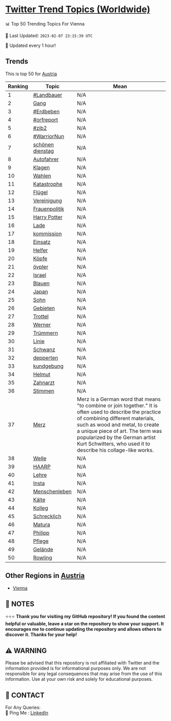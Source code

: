 [Twitter Trend Topics (Worldwide)](https://github.com/ErcinDedeoglu/Twitter-Trend-Topics)
==========


📊 Top 50 Trending Topics For Vienna

📆 Last Updated: `2023-02-07 23:15:39 UTC`

🔧 Updated every 1 hour!


## Trends

This is top 50 for [Austria](</Austria>)

| Ranking | Topic | Mean |
| ------- | ------------ | ------------ |
| 1 | [#Landbauer](http://twitter.com/search?q=%23Landbauer) | N/A |
| 2 | [Gang](http://twitter.com/search?q=Gang) | N/A |
| 3 | [#Erdbeben](http://twitter.com/search?q=%23Erdbeben) | N/A |
| 4 | [#orfreport](http://twitter.com/search?q=%23orfreport) | N/A |
| 5 | [#zib2](http://twitter.com/search?q=%23zib2) | N/A |
| 6 | [#WarriorNun](http://twitter.com/search?q=%23WarriorNun) | N/A |
| 7 | [schönen dienstag](http://twitter.com/search?q=sch%c3%b6nen+dienstag) | N/A |
| 8 | [Autofahrer](http://twitter.com/search?q=Autofahrer) | N/A |
| 9 | [Klagen](http://twitter.com/search?q=Klagen) | N/A |
| 10 | [Wahlen](http://twitter.com/search?q=Wahlen) | N/A |
| 11 | [Katastrophe](http://twitter.com/search?q=Katastrophe) | N/A |
| 12 | [Flügel](http://twitter.com/search?q=Fl%c3%bcgel) | N/A |
| 13 | [Vereinigung](http://twitter.com/search?q=Vereinigung) | N/A |
| 14 | [Frauenpolitik](http://twitter.com/search?q=Frauenpolitik) | N/A |
| 15 | [Harry Potter](http://twitter.com/search?q=Harry+Potter) | N/A |
| 16 | [Lade](http://twitter.com/search?q=Lade) | N/A |
| 17 | [kommission](http://twitter.com/search?q=kommission) | N/A |
| 18 | [Einsatz](http://twitter.com/search?q=Einsatz) | N/A |
| 19 | [Helfer](http://twitter.com/search?q=Helfer) | N/A |
| 20 | [Köpfe](http://twitter.com/search?q=K%c3%b6pfe) | N/A |
| 21 | [övpler](http://twitter.com/search?q=%c3%b6vpler) | N/A |
| 22 | [Israel](http://twitter.com/search?q=Israel) | N/A |
| 23 | [Blauen](http://twitter.com/search?q=Blauen) | N/A |
| 24 | [Japan](http://twitter.com/search?q=Japan) | N/A |
| 25 | [Sohn](http://twitter.com/search?q=Sohn) | N/A |
| 26 | [Gebieten](http://twitter.com/search?q=Gebieten) | N/A |
| 27 | [Trottel](http://twitter.com/search?q=Trottel) | N/A |
| 28 | [Werner](http://twitter.com/search?q=Werner) | N/A |
| 29 | [Trümmern](http://twitter.com/search?q=Tr%c3%bcmmern) | N/A |
| 30 | [Linie](http://twitter.com/search?q=Linie) | N/A |
| 31 | [Schwanz](http://twitter.com/search?q=Schwanz) | N/A |
| 32 | [depperten](http://twitter.com/search?q=depperten) | N/A |
| 33 | [kundgebung](http://twitter.com/search?q=kundgebung) | N/A |
| 34 | [Helmut](http://twitter.com/search?q=Helmut) | N/A |
| 35 | [Zahnarzt](http://twitter.com/search?q=Zahnarzt) | N/A |
| 36 | [Stimmen](http://twitter.com/search?q=Stimmen) | N/A |
| 37 | [Merz](http://twitter.com/search?q=Merz) | Merz is a German word that means "to combine or join together." It is often used to describe the practice of combining different materials, such as wood and metal, to create a unique piece of art. The term was popularized by the German artist Kurt Schwitters, who used it to describe his collage-like works. |
| 38 | [Welle](http://twitter.com/search?q=Welle) | N/A |
| 39 | [HAARP](http://twitter.com/search?q=HAARP) | N/A |
| 40 | [Lehre](http://twitter.com/search?q=Lehre) | N/A |
| 41 | [Insta](http://twitter.com/search?q=Insta) | N/A |
| 42 | [Menschenleben](http://twitter.com/search?q=Menschenleben) | N/A |
| 43 | [Kälte](http://twitter.com/search?q=K%c3%a4lte) | N/A |
| 44 | [Kolleg](http://twitter.com/search?q=Kolleg) | N/A |
| 45 | [Schrecklich](http://twitter.com/search?q=Schrecklich) | N/A |
| 46 | [Matura](http://twitter.com/search?q=Matura) | N/A |
| 47 | [Philipp](http://twitter.com/search?q=Philipp) | N/A |
| 48 | [Pflege](http://twitter.com/search?q=Pflege) | N/A |
| 49 | [Gelände](http://twitter.com/search?q=Gel%c3%a4nde) | N/A |
| 50 | [Rowling](http://twitter.com/search?q=Rowling) | N/A |



## Other Regions in [Austria](</Austria>)

* [Vienna](</Austria/Vienna.md>)



## 📝 NOTES

⭐⭐⭐ **Thank you for visiting my GitHub repository! If you found the content helpful or valuable, leave a star on the repository to show your support. It encourages me to continue updating the repository and allows others to discover it. Thanks for your help!**


## ⚠️ WARNING

Please be advised that this repository is not affiliated with Twitter and the information provided is for informational purposes only. We are not responsible for any legal consequences that may arise from the use of this information. Use at your own risk and solely for educational purposes.


## 📨 CONTACT

 For Any Queries:  
            🏓 Ping Me : [LinkedIn](https://www.linkedin.com/in/ercindedeoglu/)
